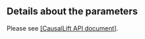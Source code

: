 ## Details about the parameters

Please see [[CausalLift API document]](https://causallift.readthedocs.io/en/latest/).


